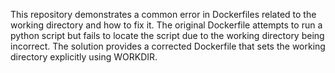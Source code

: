 This repository demonstrates a common error in Dockerfiles related to the working directory and how to fix it. The original Dockerfile attempts to run a python script but fails to locate the script due to the working directory being incorrect. The solution provides a corrected Dockerfile that sets the working directory explicitly using WORKDIR.